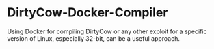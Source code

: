 # DirtyCow-Docker-Compiler
Using Docker for compiling DirtyCow or any other exploit for a specific version of Linux, especially 32-bit, can be a useful approach.
